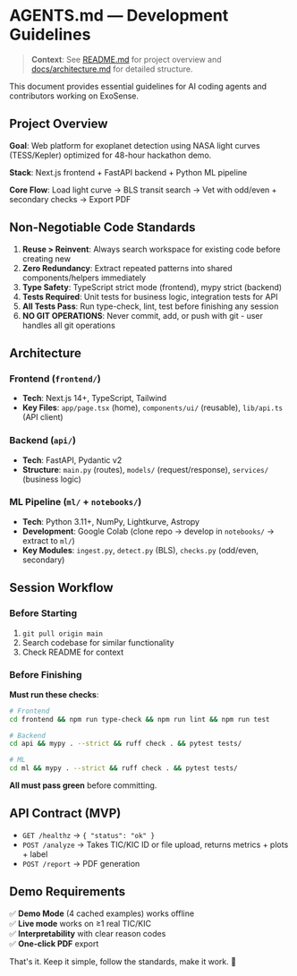 # AGENTS.md — Development Guidelines

> **Context**: See [README.md](./README.md) for project overview and [docs/architecture.md](./docs/architecture.md) for detailed structure.

This document provides essential guidelines for AI coding agents and contributors working on ExoSense.

## Project Overview

**Goal**: Web platform for exoplanet detection using NASA light curves (TESS/Kepler) optimized for 48-hour hackathon demo.

**Stack**: Next.js frontend + FastAPI backend + Python ML pipeline

**Core Flow**: Load light curve → BLS transit search → Vet with odd/even + secondary checks → Export PDF

## Non-Negotiable Code Standards

1. **Reuse > Reinvent**: Always search workspace for existing code before creating new
2. **Zero Redundancy**: Extract repeated patterns into shared components/helpers immediately  
3. **Type Safety**: TypeScript strict mode (frontend), mypy strict (backend)
4. **Tests Required**: Unit tests for business logic, integration tests for API
5. **All Tests Pass**: Run type-check, lint, test before finishing any session
6. **NO GIT OPERATIONS**: Never commit, add, or push with git - user handles all git operations

## Architecture

### Frontend (`frontend/`)

- **Tech**: Next.js 14+, TypeScript, Tailwind
- **Key Files**: `app/page.tsx` (home), `components/ui/` (reusable), `lib/api.ts` (API client)

### Backend (`api/`)

- **Tech**: FastAPI, Pydantic v2
- **Structure**: `main.py` (routes), `models/` (request/response), `services/` (business logic)

### ML Pipeline (`ml/` + `notebooks/`)

- **Tech**: Python 3.11+, NumPy, Lightkurve, Astropy
- **Development**: Google Colab (clone repo → develop in `notebooks/` → extract to `ml/`)
- **Key Modules**: `ingest.py`, `detect.py` (BLS), `checks.py` (odd/even, secondary)

## Session Workflow

### Before Starting

1. `git pull origin main`
2. Search codebase for similar functionality
3. Check README for context

### Before Finishing

**Must run these checks**:

```bash
# Frontend
cd frontend && npm run type-check && npm run lint && npm run test

# Backend  
cd api && mypy . --strict && ruff check . && pytest tests/

# ML
cd ml && mypy . --strict && ruff check . && pytest tests/
```

**All must pass green** before committing.

## API Contract (MVP)

- `GET /healthz` → `{ "status": "ok" }`
- `POST /analyze` → Takes TIC/KIC ID or file upload, returns metrics + plots + label
- `POST /report` → PDF generation

## Demo Requirements

✅ **Demo Mode** (4 cached examples) works offline  
✅ **Live mode** works on ≥1 real TIC/KIC  
✅ **Interpretability** with clear reason codes  
✅ **One-click PDF** export  

That's it. Keep it simple, follow the standards, make it work. 🚀
